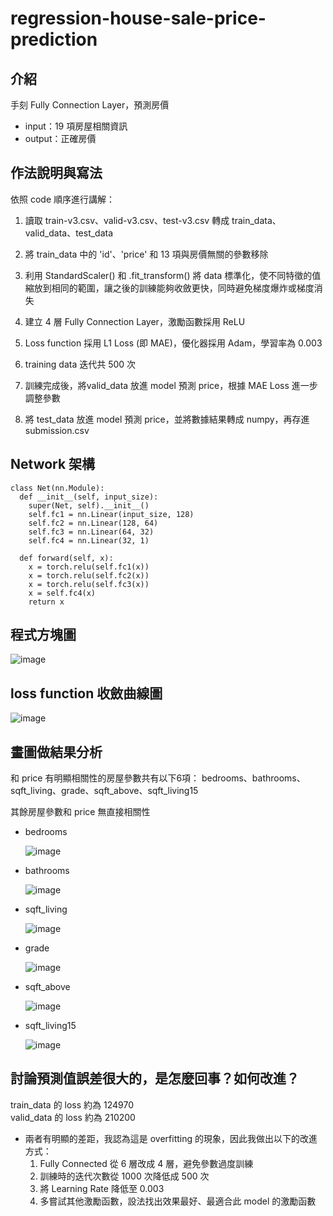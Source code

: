 # regression-house-sale-price-prediction

## 介紹
手刻 Fully Connection Layer，預測房價
 - input：19 項房屋相關資訊
 - output：正確房價

## 作法說明與寫法
依照 code 順序進行講解：
1. 讀取 train-v3.csv、valid-v3.csv、test-v3.csv 轉成 train_data、valid_data、test_data

3. 將 train_data 中的 'id'、'price' 和 13 項與房價無關的參數移除
  
5. 利用 StandardScaler() 和 .fit_transform() 將 data 標準化，使不同特徵的值縮放到相同的範圍，讓之後的訓練能夠收斂更快，同時避免梯度爆炸或梯度消失
  
7. 建立 4 層 Fully Connection Layer，激勵函數採用 ReLU
   
9. Loss function 採用 L1 Loss (即 MAE)，優化器採用 Adam，學習率為 0.003
    
11. training data 迭代共 500 次
    
13. 訓練完成後，將valid_data 放進 model 預測 price，根據 MAE Loss 進一步調整參數
    
15. 將 test_data 放進 model 預測 price，並將數據結果轉成 numpy，再存進 submission.csv

## Network 架構
```
class Net(nn.Module): 
  def __init__(self, input_size):
    super(Net, self).__init__()
    self.fc1 = nn.Linear(input_size, 128)
    self.fc2 = nn.Linear(128, 64)
    self.fc3 = nn.Linear(64, 32)
    self.fc4 = nn.Linear(32, 1)

  def forward(self, x):
    x = torch.relu(self.fc1(x))
    x = torch.relu(self.fc2(x))
    x = torch.relu(self.fc3(x))
    x = self.fc4(x)
    return x
```

## 程式方塊圖

  ![image](https://github.com/Kuo-chia-yuan/regression-house-sale-price-prediction/assets/56677419/1943d339-e0cd-485f-9bdf-52d2226caa39)

## loss function 收斂曲線圖

  ![image](https://github.com/Kuo-chia-yuan/regression-house-sale-price-prediction/assets/56677419/17f590fc-e5a8-4bbd-897e-7f1bdca86d6e)

## 畫圖做結果分析
和 price 有明顯相關性的房屋參數共有以下6項：
bedrooms、bathrooms、sqft_living、grade、sqft_above、sqft_living15

其餘房屋參數和 price 無直接相關性
- bedrooms

  ![image](https://github.com/Kuo-chia-yuan/regression-house-sale-price-prediction/assets/56677419/7e417b99-05bc-44d9-a4a0-384bfab4eee2)

- bathrooms

  ![image](https://github.com/Kuo-chia-yuan/regression-house-sale-price-prediction/assets/56677419/5f3baee7-3127-4133-99fd-c7ce8869cec2)

- sqft_living

  ![image](https://github.com/Kuo-chia-yuan/regression-house-sale-price-prediction/assets/56677419/a5c8281e-1af1-4f9a-ad0d-55863b96309a)

- grade

  ![image](https://github.com/Kuo-chia-yuan/regression-house-sale-price-prediction/assets/56677419/8e52448c-2be1-41ff-8358-dafe0eead0f4)

- sqft_above

  ![image](https://github.com/Kuo-chia-yuan/regression-house-sale-price-prediction/assets/56677419/ffb00b87-03cb-4245-b664-bc4c6784ece2)

- sqft_living15

  ![image](https://github.com/Kuo-chia-yuan/regression-house-sale-price-prediction/assets/56677419/1af84bd3-a811-4d34-b994-243eda6cdfb0)

## 討論預測值誤差很大的，是怎麼回事？如何改進？
train_data 的 loss 約為 124970  
valid_data 的 loss 約為 210200
- 兩者有明顯的差距，我認為這是 overfitting 的現象，因此我做出以下的改進方式：
  1. Fully Connected 從 6 層改成 4 層，避免參數過度訓練
  2. 訓練時的迭代次數從 1000 次降低成 500 次
  3. 將 Learning Rate 降低至 0.003
  4. 多嘗試其他激勵函數，設法找出效果最好、最適合此 model 的激勵函數
